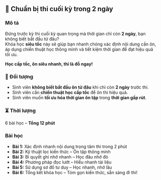 ## 📌 Chuẩn bị thi cuối kỳ trong 2 ngày  

### Mô tả  
Đứng trước kỳ thi cuối kỳ quan trọng mà thời gian chỉ còn **2 ngày**, bạn không biết bắt đầu từ đâu?  
Khóa học **siêu tốc** này sẽ giúp bạn nhanh chóng xác định nội dung cần ôn, áp dụng chiến thuật học thông minh và tiết kiệm thời gian để đạt hiệu quả tối ưu.  

**Học cấp tốc, ôn siêu nhanh, thi là đỗ ngay!**  

### 🎯 Đối tượng  
- Sinh viên **không biết bắt đầu ôn từ đâu** khi chỉ còn **2 ngày** trước thi.  
- Sinh viên cần **chiến thuật học cấp tốc** để ôn thi hiệu quả.  
- Sinh viên muốn **tối ưu hóa thời gian ôn tập** trong **thời gian gấp rút**.  

### ⏳ Thời lượng  
6 bài học – **Tổng 12 phút**  

### Bài học  
- **Bài 1:** Xác định nhanh nội dung trọng tâm thi trong 2 phút  
- **Bài 2:** Kỹ thuật lọc kiến thức – Ôn tập thông minh  
- **Bài 3:** Bí quyết ghi nhớ nhanh – Học đâu nhớ đó  
- **Bài 4:** Phương pháp đọc lướt – Hiểu nhanh tài liệu  
- **Bài 5:** Sử dụng sơ đồ tư duy – Học nhanh, nhớ lâu  
- **Bài 6:** Tổng kết khóa học – Tóm gọn kiến thức, sẵn sàng đi thi!